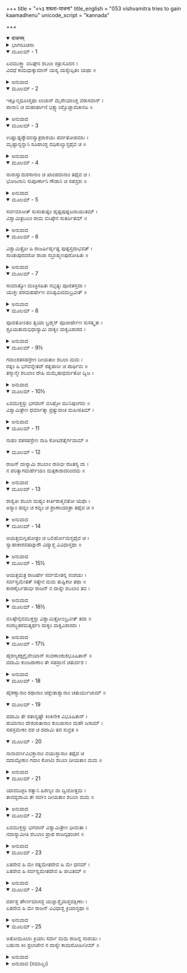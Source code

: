 +++
title = "०५३ शबला-याचना"
title_english = "053 vishvamitra tries to gain kaamadhenu"
unicode_script = "kannada"

+++
<details open><summary>वाचनम्</summary>

<div class="audioEmbed"  caption="श्रीराम-हरिसीताराममूर्ति-घनपाठिभ्यां वचनम्" src="https://archive.org/download/Ramayana-recitation-Sriram-harisItArAmamUrti-Ghanapaati-v2/Kanda_1/Kanda_1_BK-053-_Shabala_Yachana.mp3"></div>
</details>



<details><summary>ಭಾಗಸೂಚನಾ</summary>

ಕಾಮಧೇನುವಿನ ಸಹಾಯದಿಂದ ವಸಿಷ್ಠರು ವಿಶ್ವಾಮಿತ್ರನನ್ನೂ, ಅವನ ಪರಿವಾರವನ್ನೂ ಯಥೋಚಿತವಾಗಿ ಸತ್ಕರಿಸಿದುದು, ವಿಶ್ವಾಮಿತ್ರನು ಕಾಮಧೇನುವನ್ನು ಬಯಸಿದುದು, ವಸಿಷ್ಠರ ಅಸಮ್ಮತಿ
</details>

<details open><summary>ಮೂಲಮ್ - 1</summary>

ಏವಮುಕ್ತ್ವಾ ವಸಿಷ್ಠೇನ ಶಬಲಾ ಶತ್ರುಸೂದನ ।  
ವಿದಧೆ ಕಾಮಧುಕ್ಕಾಮಾನ್ ಯಸ್ಯ ಯಸ್ಯೇಪ್ಸಿತಂ ಯಥಾ ॥
</details>

<details><summary>ಅನುವಾದ</summary>

ಶತ್ರುಸೂದನನೆ! ಮಹರ್ಷಿ ವಸಿಷ್ಠರು ಹೀಗೆ ಹೇಳಿದಾಗ ವಿಚಿತ್ರವರ್ಣಮಯ ಆ ಕಾಮಧೇನುವು ಯಾರಿಗೆ ಯಾವ ಬಯಕೆ ಇತ್ತೋ ಅವರಿಗಾಗಿ ಅಂತಹ ಭೋಜನ ಸಾಮಗ್ರಿಯನ್ನು ಅಣಿಗೊಳಿಸಿದಳು.॥1॥
</details>

<details open><summary>ಮೂಲಮ್ - 2</summary>

ಇಕ್ಷೂನ್ಮಧೂಂಸ್ತಥಾ ಲಾಜಾನ್ ಮೈರೇಯಾಂಶ್ಚ ವರಾಸವಾನ್ ।  
ಪಾನಾನಿ ಚ ಮಹಾರ್ಹಾಣಿ ಭಕ್ಷ್ಯಾಂಶ್ಚೊಚ್ಚಾವಚಾನಪಿ ॥
</details>

<details><summary>ಅನುವಾದ</summary>

ಕಬ್ಬಿನರಸ, ಜೇನು, ಅರಳು, ಮೈರೆಯ, ಶ್ರೇಷ್ಠ ಆಸವ, ಪಾನಕ, ಲಡ್ಡುಕ, ಅಪೂಪ, ಫೇಣಿಕಾ ಮೊದಲಾದ ಅನೇಕ ಪ್ರಕಾರದ ಅಮೂಲ್ಯ ಭಕ್ಷ್ಯ ಪದಾರ್ಥಗಳನ್ನು ಸಿದ್ಧಗೊಳಿಸಿದಳು.॥2॥
</details>

<details open><summary>ಮೂಲಮ್ - 3</summary>

ಉಷ್ಣಾಢ್ಯಸ್ಯೌದನಸ್ಯಾತ್ರರಾಶಯಃ ಪರ್ವತೋಪಮಾಃ ।  
ಮೃಷ್ಟಾನ್ಯನ್ನಾನಿ ಸೂಪಾಂಶ್ಚ ದಧಿಕುಲ್ಯಾಸ್ತಥೈವ ಚ ॥
</details>

<details><summary>ಅನುವಾದ</summary>

ಬಿಸಿ-ಬಿಸಿ ಅನ್ನದ ರಾಶಿ-ರಾಶಿಗಳೇ ಸಿದ್ಧವಾದುವು, ಮೃಷ್ಟಾನ್ನ (ಪಾಯಸ) ತೊವ್ವೆ, ಸಾರು, ಸಿದ್ಧವಾಯಿತು. ಹಾಲು, ಮೊಸರು, ತುಪ್ಪ, ಮೊದಲಾದವುಗಳ ಕಾಲುವೆಗಳೇ ಹರಿದವು.॥3॥
</details>

<details open><summary>ಮೂಲಮ್ - 4</summary>

ನಾನಾಸ್ವಾದುರಸಾನಾಂ ಚ ಖಾಂಡವಾನಾಂ ತಥೈವ ಚ ।  
ಭೋಜನಾನಿ ಸುಪೂರ್ಣಾನಿ ಗೌಡಾನಿ ಚ ಸಹಸ್ರಶಃ ॥
</details>

<details><summary>ಅನುವಾದ</summary>

ಬಗೆ ಬಗೆಯ ರುಚಿಕರ ರಸ, ಖಾಂಡವ (ಶ್ರೀಖಂಡ) ಹಾಗೂ ನಾನಾ ಬಗೆಯ ಭೋಜನಗಳಿಂದ ತುಂಬಿದ ಸಾವಿರಾರು ಬೆಳ್ಳಿಯ ತಟ್ಟೆಗಳು ಅಣಿಗೊಂಡವು.॥4॥
</details>

<details open><summary>ಮೂಲಮ್ - 5</summary>

ಸರ್ವಮಾಸೀತ್ ಸುಸಂತುಷ್ಟಂ ಹೃಷ್ಟಪುಷ್ಟಜನಾಯುತಮ್ ।  
ವಿಶ್ವಾಮಿತ್ರಬಲಂ ರಾಮ ವಸಿಷ್ಠೇನ ಸುತರ್ಪಿತಮ್ ॥
</details>

<details><summary>ಅನುವಾದ</summary>

ಶ್ರೀರಾಮಾ! ಮಹರ್ಷಿ ವಸಿಷ್ಠರು ವಿಶ್ವಾಮಿತ್ರರ ಎಲ್ಲ ಸೈನ್ಯವನ್ನು ಚೆನ್ನಾಗಿ ತೃಪ್ತಿಪಡಿಸಿದರು. ಆ ಸೈನ್ಯದಲ್ಲಿ ದಷ್ಟ - ಪುಷ್ಟರಾದ ಅನೇಕ ಯೋಧರಿದ್ದರು. ಅವರೆಲ್ಲರಿಗೆ ಆ ದಿವ್ಯ ಭೊಜನ ಉಂಡು ಬಹಳ ಸಂತೋಷವಾಯಿತು.॥5॥
</details>

<details open><summary>ಮೂಲಮ್ - 6</summary>

ವಿಶ್ವಾಮಿತ್ರೋ ಹಿ ರಾಜರ್ಷಿರ್ಹೃಷ್ಟ ಪುಷ್ಟಸ್ತದಾಭವತ್ ।  
ಸಾಂತಃಪುರವರೋ ರಾಜಾ ಸಬ್ರಾಹ್ಮಣಪುರೋಹಿತಃ ॥
</details>

<details><summary>ಅನುವಾದ</summary>

ರಾಜರ್ಷಿ ವಿಶ್ವಾಮಿತ್ರರೂ ಕೂಡ ಆಗ ಅಂತಃಪುರದ ರಾಣಿಯರೊಂದಿಗೆ, ಬ್ರಾಹ್ಮಣ, ಪುರೋಹಿತರೊಂದಿಗೆ ಭೋಜನ ಮಾಡಿ ಬಹಳ ಹೃಷ್ಟ-ಪುಷ್ಟನಾದನು.॥6॥
</details>

<details open><summary>ಮೂಲಮ್ - 7</summary>

ಸಾಮಾತ್ಯೋ ಮಂತ್ರಿಸಹಿತಃ ಸಭೃತ್ಯಃ ಪೂಜಿತಸ್ತದಾ ।  
ಯುಕ್ತಃ ಪರಮಹರ್ಷೇಣ ವಸಿಷ್ಠಮಿದಮಬ್ರವೀತ್ ॥
</details>

<details><summary>ಅನುವಾದ</summary>

ಅಮಾತ್ಯರು, ಮಂತ್ರಿಗಳು, ಭೃತ್ಯರ ಸಹಿತ ಪೂಜಿತನಾಗಿ ರಾಜನು ಬಹಳ ಸಂತೋಷಗೊಂಡು, ವಸಿಷ್ಠರಲ್ಲಿ ಹೀಗೆ ಹೇಳಿದನು.॥7॥
</details>

<details open><summary>ಮೂಲಮ್ - 8</summary>

ಪೂಜಿತೋಽಹಂ ತ್ವಯಾ ಬ್ರಹ್ಮನ್ ಪೂಜಾರ್ಹೇಣ ಸುಸತ್ಕೃತಃ ।  
ಶ್ರೂಯತಾಮಭಿಧಾಸ್ಯಾಮಿ ವಾಕ್ಯಂ ವಾಕ್ಯವಿಶಾರದ ।
</details>

<details><summary>ಅನುವಾದ</summary>

ಬ್ರಹ್ಮರ್ಷಿಗಳೇ! ತಾವು ಸ್ವತಃ ನನಗೆ ಪೂಜನೀಯರಾಗಿರುವಿರಿ, ಹಾಗಿದ್ದರೂ ನೀವೇ ನನ್ನನ್ನು ಪೂಜಿಸಿದಿರಿ. ಬಗೆಬಗೆಯಿಂದ ಸ್ವಾಗತ-ಸತ್ಕಾರ ಮಾಡಿದಿರಿ. ವಾಕ್ಯಕುಶಲರಾದ ಮಹರ್ಷಿಗಳೇ! ಈಗ ನಾನು ಒಂದು ಮಾತನ್ನು ಹೇಳುವೆನು ಕೇಳಿರಿ.॥8॥
</details>

<details open><summary>ಮೂಲಮ್ - 9½</summary>

ಗವಾಂಶತಸಹಸ್ರೇಣ ದೀಯತಾಂ ಶಬಲಾ ಮಮ ।  
ರತ್ನಂ ಹಿ ಭಗವನ್ನೇತದ್ ರತ್ನಹಾರೀ ಚ ಪಾರ್ಥಿವಃ ॥  
ತಸ್ಮಾನ್ಮೇ ಶಬಲಾಂ ದೇಹಿ ಮಮೈಷಾಧರ್ಮತೋ ದ್ವಿಜ ।
</details>

<details><summary>ಅನುವಾದ</summary>

ಪೂಜ್ಯರೇ! ನೀವು ನನ್ನಿಂದ ಒಂದು ಲಕ್ಷ ಗೋವುಗಳನ್ನು, ಪಡೆದು ಈ ವರ್ಣಮಯ ಶಬಲಾ ಗೋವನ್ನು ನನಗೆ ಕೊಡಿರಿ. ಏಕೆಂದರೆ ಈ ಗೋವು ರತ್ನರೂಪವಾಗಿದೆ. ಹಾಗೂ ರತ್ನಗಳನ್ನು ಪಡೆಯುವ ಅಧಿಕಾರಿ ರಾಜನಾಗಿರುತ್ತಾನೆ. ಬ್ರಾಹ್ಮಣೋತ್ತಮರೇ! ನಾನು ಹೇಳಿದುದರ ಕಡೆಗೆ ಗಮನ ಕೊಟ್ಟು ನನಗೆ ಈ ಶಬಲಾ ಗೋವನ್ನು ಕೊಡಿರಿ; ಏಕೆಂದರೆ ಇದು ಧರ್ಮತಃ ನನ್ನ ವಸ್ತುವಾಗಿದೆ.॥9½॥
</details>

<details open><summary>ಮೂಲಮ್ - 10½</summary>

ಏವಮುಕ್ತಸ್ತು ಭಗವಾನ್ ವಸಿಷ್ಠೋ ಮುನಿಪುಂಗವಃ ॥  
ವಿಶ್ವಾಮಿತ್ರೇಣ ಧರ್ಮಾತ್ಮಾ ಪ್ರತ್ಯುವಾಚ ಮಹೀಪತಿಮ್ ।
</details>

<details><summary>ಅನುವಾದ</summary>

ವಿಶ್ವಾಮಿತ್ರನು ಹೀಗೆ ಹೇಳಿದಾಗ ಧರ್ಮಾತ್ಮಾ ಮುನಿವರ ಭಗವಾನ್ ವಸಿಷ್ಠರು ರಾಜನಿಗೆ ಉತ್ತರಿಸುತ್ತಾ ಹೀಗೆ ಹೇಳಿದರು.॥10½॥
</details>

<details open><summary>ಮೂಲಮ್ - 11</summary>

ನಾಹಂ ಶತಸಹಸ್ರೇಣ ನಾಪಿ ಕೋಟಿಶತೈರ್ಗವಾಮ್ ॥
</details>

<details open><summary>ಮೂಲಮ್ - 12</summary>

ರಾಜನ್ ದಾಸ್ಯಾಮಿ ಶಬಲಾಂ ರಾಶಿಭೀ ರಜತಸ್ಯ ವಾ ।  
ನ ಪರಿತ್ಯಾಗಮರ್ಹೇಯಂ ಮತ್ಸಕಾಶಾದರಿಂದಮ ॥
</details>

<details><summary>ಅನುವಾದ</summary>

ಶತ್ರುಗಳನ್ನು ದಮನಮಾಡುವ ನರೇಶ್ವರನೇ! ನಾನು ಒಂದು ಲಕ್ಷ ಅಥವಾ ಕೋಟಿ ಹಸುಗಳನ್ನು ಇಲ್ಲವೇ ಬೆಳ್ಳಿಯ ಬೆಟ್ಟಗಳನ್ನೇ ಪಡೆದರೂ ಅದರ ಬದಲಿಗೆ ಈ ಶಬಲೆಯನ್ನು ಕೊಡಲಾರೆ. ಈಕೆ ನನ್ನಿಂದ ಬೇರೆಯಾಗಲು ಸಾಧ್ಯವೇ ಇಲ್ಲ.॥11-12॥
</details>

<details open><summary>ಮೂಲಮ್ - 13</summary>

ಶಾಶ್ವತೀ ಶಬಲಾ ಮಹ್ಯಂ ಕೀರ್ತಿರಾತ್ಮವತೋ ಯಥಾ ।  
ಅಸ್ಯಾಂ ಹವ್ಯಂ ಚ ಕವ್ಯಂ ಚ ಪ್ರಾಣಾಯಾತ್ರಾ ತಥೈವ ಚ ॥
</details>

<details><summary>ಅನುವಾದ</summary>

ಮನಸ್ವೀ ಪುರುಷನ ಅಕ್ಷಯ ಕೀರ್ತಿಯು ಎಂದೂ ಅಗಲಿರಲಾರದು, ಅದರಂತೆ ನನ್ನೊಂದಿಗೆ ಸಂಬಂಧ ವಿರಿಸುವ ಶಬಲಾ ಗೋವು ನನ್ನಿಂದ ಬೇರೆಯಾಗಿ ಇರಲಾರಳು. ನನ್ನ ಹವ್ಯ-ಕವ್ಯ ಮತ್ತು ಜೀವನ ನಿರ್ವಾಹ ಈಕೆಯನ್ನೇ ಅವಲಂಬಿಸಿದೆ.॥13॥
</details>

<details open><summary>ಮೂಲಮ್ - 14</summary>

ಆಯತ್ತಮಗ್ನಿಹೋತ್ರಂ ಚ ಬಲಿರ್ಹೋಮಸ್ತಥೈವ ಚ ।  
ಸ್ವಾಹಾಕಾರವಷಟ್ಕಾರೌ ವಿದ್ಯಾಶ್ಚ ವಿವಿಧಾಸ್ತಥಾ ॥
</details>

<details><summary>ಅನುವಾದ</summary>

ನನ್ನ ಅಗ್ನಿಹೋತ್ರ, ಬಲಿ, ಹೋಮ, ಸ್ವಾಹಾ, ವಷಟ್ಕಾರ ಹಾಗೂ ವಿವಿಧ ವಿದ್ಯೆಗಳು ಈ ಕಾಮಧೇನುವಿನ ಅಧೀನವಾಗಿವೆ.॥14॥
</details>

<details open><summary>ಮೂಲಮ್ - 15½</summary>

ಆಯತ್ತಮತ್ರ ರಾಜರ್ಷೇ ಸರ್ವಮೇತನ್ನ ಸಂಶಯಃ ।  
ಸರ್ವಸ್ವಮೇತತ್ ಸತ್ಯೇನ ಮಮ ತುಷ್ಟಿಕರೀ ತಥಾ ॥  
ಕಾರಣೈರ್ಬಹುಭೀ ರಾಜನ್ ನ ದಾಸ್ಯೇ ಶಬಲಾಂ ತವ ।
</details>

<details><summary>ಅನುವಾದ</summary>

ರಾಜರ್ಷಿಯೇ! ನನ್ನದೆಲ್ಲವೂ ಈ ಗೋವಿನ ಅಧೀನವಾಗಿದೆ. ಇದರಲ್ಲಿ ಸಂಶಯವೇ ಇಲ್ಲ. ನಾನು ನಿಜವನ್ನೇ ಹೇಳುತ್ತಿದ್ದೇನೆ. ಈ ಹಸುವೇ ನನ್ನ ಸರ್ವಸ್ವವಾಗಿದೆ. ಇದೇ ನನ್ನನ್ನು ಎಲ್ಲ ರೀತಿಯಿಂದ ಸಂತುಷ್ಟಗೊಳಿಸುವಳು. ರಾಜನೇ! ಇಂತಹ ಅನೇಕ ಕಾರಣಗಳಿವೆ, ಆದ್ದರಿಂದ ನಾನು ಬಾಧ್ಯನಾಗಿ ಈ ಶಬಲಾಗೋವನ್ನು ನಿನಗೆ ಕೊಡಲಾಗುವುದಿಲ್ಲ.॥15½॥
</details>

<details open><summary>ಮೂಲಮ್ - 16½</summary>

ವಸಿಷ್ಠೇನೈವಮುಕ್ತಸ್ತು ವಿಶ್ವಾಮಿತ್ರೋಽಬ್ರವೀತ್ ತದಾ ॥  
ಸಂರಬ್ಧತರಮತ್ಯರ್ಥಂ ವಾಕ್ಯಂ ವಾಕ್ಯವಿಶಾರದಃ ।
</details>

<details><summary>ಅನುವಾದ</summary>

ವಸಿಷ್ಠರು ಹೀಗೆ ಹೇಳಿದಾಗ ಮಾತಿನಲ್ಲಿ ಕುಶಲನಾದ ವಿಶ್ವಾಮಿತ್ರನು ಅತ್ಯಂತ ಕ್ರೋಧದಿಂದ ಇಂತೆಂದನು.॥16½॥
</details>

<details open><summary>ಮೂಲಮ್ - 17½</summary>

ಹೈರಣ್ಯಕಕ್ಷಗ್ರೈವೇಯಾನ್ ಸುವಣಾಂಕುಶಭೂಷಿತಾನ್ ॥  
ದದಾಮಿ ಕುಂಜರಾಣಾಂ ತೇ ಸಹಸ್ರಾಣಿ ಚತುರ್ದಶ ।
</details>

<details><summary>ಅನುವಾದ</summary>

ಮುನಿಗಳೇ! ನಾನು ನಿಮಗೆ ಹದಿನಾಲ್ಕು ಸಾವಿರ ಆನೆಗಳನ್ನು ಕೊಡುವೆನು. ಅವನ್ನು ಕಟ್ಟುವ ಹಗ್ಗ ಕೊರಳ ಆಭರಣಗಳು, ಅಂಕುಶ ಎಲ್ಲವೂ ಚಿನ್ನದ್ದಾಗಿದ್ದು, ವಿಭೂಷಿತಗೊಳಿಸಲಾಗುವುದು.॥17½॥
</details>

<details open><summary>ಮೂಲಮ್ - 18</summary>

ಹೈರಣ್ಯಾನಾಂ ರಥಾನಾಂ ಚಶ್ವೇತಾಶ್ವಾನಾಂ ಚತುರ್ಯುಜಾಮ್ ॥
</details>

<details open><summary>ಮೂಲಮ್ - 19</summary>

ದದಾಮಿ ತೇ ಶತಾನ್ಯಷ್ಟೌ ಕಿಂಕಿಣೀಕ ವಿಭೂಷಿತಾನ್ ।  
ಹಯಾನಾಂ ದೇಶಜಾತಾನಾಂ ಕುಲಜಾನಾಂ ಮಹೌ ಜಸಾಮ್ ।  
ಸಹಸ್ರಮೇಕಂ ದಶ ಚ ದದಾಮಿ ತವ ಸುವ್ರತ ॥
</details>

<details open><summary>ಮೂಲಮ್ - 20</summary>

ನಾನಾವರ್ಣವಿಭಕ್ತಾನಾಂ ವಯಃಸ್ಥಾನಾಂ ತಥೈವ ಚ  
ದದಾಮ್ಯೇಕಾಂ ಗವಾಂ ಕೋಟಿಂ ಶಬಲಾ ದೀಯತಾಂ ಮಮ ॥
</details>

<details><summary>ಅನುವಾದ</summary>

ಸುವ್ರತರಾದ ಮುನೀಶ್ವರರೇ! ಇಷ್ಟಲ್ಲದೆ ನಾನು ಎಂಟುನೂರು ಸುವರ್ಣಮಯ ರಥಗಳನ್ನು ಕೊಡುವೆನು. ಅವುಗಳು ಬಂಗಾರದ ಗೆಜ್ಜೆಗಳಿಂದ ಶೋಭಿತವಾಗಿವೆ ಮತ್ತು ಪ್ರತಿಯೊಂದು ರಥಕ್ಕೆ ನಾಲ್ಕು - ಬಿಳಿಯ ಕುದುರೆಗಳನ್ನು ಹೂಡಲಾಗಿದೆ. ಉತ್ತಮ ದೇಶದಲ್ಲಿ ಹುಟ್ಟಿದ ಹನ್ನೊಂದು ಸಾವಿರ ಕುದುರೆಗಳನ್ನೂ ತಮ್ಮ ಸೇವೆಯಲ್ಲಿ ಅರ್ಪಿಸುವೆನು. ಇಷ್ಟೇ ಅಲ್ಲದೆ ನಾನಾ ವಿಧದ ಬಣ್ಣಗಳುಳ್ಳ ತರುಣ ಒಂದು ಕೋಟಿ ಗೋವುಗಳನ್ನು ಕೊಡುವೆನು ಆದರೆ ಈ ಶಬಲಾ ಗೋವನ್ನು ನನಗೆ ಕೊಡಿರಿ.॥18-20॥
</details>

<details open><summary>ಮೂಲಮ್ - 21</summary>

ಯಾವದಿಚ್ಛಸಿ ರತ್ನಾನಿ ಹಿರಣ್ಯಂ ವಾ ದ್ವಿಜೋತ್ತಮ ।  
ತಾವದ್ದದಾಮಿ ತೇ ಸರ್ವಂ ದೀಯತಾಂ ಶಬಲಾ ಮಮ ॥
</details>

<details><summary>ಅನುವಾದ</summary>

ದ್ವಿಜಶ್ರೇಷ್ಠರೇ! ಇವುಗಳಲ್ಲದೆ ನೀವು ಬಯಸಿದಷ್ಟು ರತ್ನ-ಸುವರ್ಣವನ್ನು ನಿಮಗೆ ಕೊಡಲು ನಾನು ಸಿದ್ಧನಾಗಿದ್ದೇನೆ, ಆದರೆ ಈ ವರ್ಣಮಯ ಹಸುವನ್ನು ನನಗೆ ಕೊಡಿರಿ.॥21॥
</details>

<details open><summary>ಮೂಲಮ್ - 22</summary>

ಏವಮುಕ್ತಸ್ತು ಭಗವಾನ್ ವಿಶ್ವಾಮಿತ್ರೇಣ ಧೀಮತಾ ।  
ನದಾಸ್ಯಾಮೀತಿ ಶಬಲಾಂ ಪ್ರಾಹ ರಾಜನ್ಕಥಂಚನ ॥
</details>

<details><summary>ಅನುವಾದ</summary>

ಬುದ್ಧಿವಂತ ವಿಶ್ವಾಮಿತ್ರನು ಹೀಗೆ ಹೇಳಿದಾಗ, ಭಗವಾನ್ ವಸಿಷ್ಠರು ಹೇಳಿದರು-ರಾಜನೇ! ನಾನು ಈ ವರ್ಣಮಯ ಗೋವನ್ನು ಯಾವ ವಿಧದಿಂದಲೂ ಕೊಡಲಾರೆ.॥22॥
</details>

<details open><summary>ಮೂಲಮ್ - 23</summary>

ಏತದೇವ ಹಿ ಮೇ ರತ್ನಮೇತದೇವ ಹಿ ಮೇ ಧನಮ್ ।  
ಏತದೇವ ಹಿ ಸರ್ವಸ್ವಮೇತದೇವ ಹಿ ಜೀವಿತಮ್ ॥
</details>

<details><summary>ಅನುವಾದ</summary>

ಇದೇ ನನ್ನ ರತ್ನವಾಗಿದೆ, ಇದೇ ನನ್ನ ಧನವಾಗಿದೆ, ಇದೇ ನನ್ನ ಸರ್ವಸ್ವವಾಗಿದೆ, ಇದೇ ನನ್ನ ಜೀವನವಾಗಿದೆ.॥23॥
</details>

<details open><summary>ಮೂಲಮ್ - 24</summary>

ದರ್ಶಶ್ಚ ಪೌರ್ಣಮಾಸಶ್ಚ ಯಜ್ಞಾಶ್ಚೈವಾಪ್ತದಕ್ಷಿಣಾಃ ।  
ಏತದೇವ ಹಿ ಮೇ ರಾಜನ್ ವಿವಿಧಾಶ್ಚ ಕ್ರಿಯಾಸ್ತಥಾ ॥
</details>

<details><summary>ಅನುವಾದ</summary>

ರಾಜನೇ ನನ್ನ ದರ್ಶ, ಪೌರ್ಣಮಾಸ್ಯ, ಧಾರಾಳ ದಕ್ಷಿಣೆಯುಳ್ಳ ಯಜ್ಞ, ಬಗೆ-ಬಗೆಯ ಪುಣ್ಯ ಕರ್ಮಗಳು ಈ ಗೋವೇ ಆಗಿದೆ. ಇದರ ಮೇಲೆಯೇ ನನ್ನದೆಲ್ಲವೂ ಅವಲಂಬಿಸಿದೆ.॥24॥
</details>

<details open><summary>ಮೂಲಮ್ - 25</summary>

ಅತೋಮೂಲಾಃ ಕ್ರಿಯಾಃ ಸರ್ವಾ ಮಮ ರಾಜನ್ನ ಸಂಶಯಃ ।  
ಬಹುನಾ ಕಿಂ ಪ್ರಲಾಪೇನ ನ ದಾಸ್ಯೇ ಕಾಮದೋಹೀನೀಮ್ ॥
</details>

<details><summary>ಅನುವಾದ</summary>

ನರೇಶನೇ! ನನ್ನ ಎಲ್ಲ ಶುಭ ಕರ್ಮಗಳ ಮೂಲ ಇದೇ ಆಗಿದೆ. ಇದರಲ್ಲಿ ಸಂಶಯವಿಲ್ಲ. ವ್ಯರ್ಥವಾಗಿ ಹೆಚ್ಚು ಮಾತನಾಡುವುದರಿಂದ ಏನು ಲಾಭ. ನಾನು ಈ ಕಾಮಧೇನುವನ್ನು ಎಂದಿಗೂ ಕೊಡಲಾರೆ.॥25॥
</details>

<details><summary>ಅನುವಾದ (ಸಮಾಪ್ತಿಃ)</summary>

ವಾಲ್ಮೀಕಿ ವಿರಚಿತ ಆರ್ಷ ರಾಮಾಯಣ ಆದಿಕಾವ್ಯದ ಬಾಲಕಾಂಡದಲ್ಲಿ ಐವತ್ತಮೂರನೆಯ ಸರ್ಗ ಪೂರ್ಣವಾಯಿತು.॥53॥
</details>
